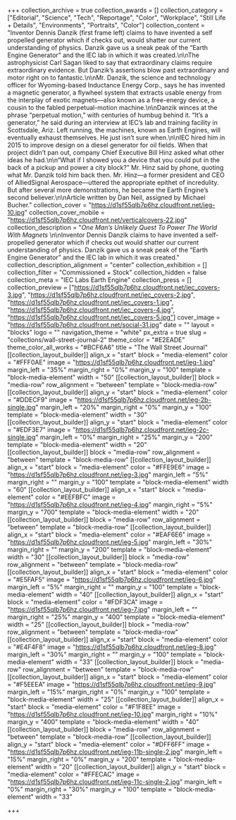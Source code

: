 +++
collection_archive = true
collection_awards = []
collection_category = ["Editorial", "Science", "Tech", "Reportage", "Color", "Workplace", "Still Life + Details", "Environments", "Portraits", "Color"]
collection_content = "Inventor Dennis Danzik (first frame left) claims to have invented a self propelled generator which if checks out, would shatter our current understanding of physics. Danzik gave us a sneak peak of the “Earth Engine Generator” and the IEC lab in which it was created.\n\nThe astrophysicist Carl Sagan liked to say that extraordinary claims require extraordinary evidence. But Danzik’s assertions blow past extraordinary and motor right on to fantastic.\n\nMr. Danzik, the science and technology officer for Wyoming-based Inductance Energy Corp., says he has invented a magnetic generator, a flywheel system that extracts usable energy from the interplay of exotic magnets—also known as a free-energy device, a cousin to the fabled perpetual-motion machine.⁠\n\nDanzik winces at the phrase “perpetual motion,” with centuries of humbug behind it. “It’s a generator,” he said during an interview at IEC’s lab and training facility in Scottsdale, Ariz. Left running, the machines, known as Earth Engines, will eventually exhaust themselves. He just isn’t sure when.⁠\n\nIEC hired him in 2015 to improve design on a diesel generator for oil fields. When that project didn’t pan out, company Chief Executive Bill Hinz asked what other ideas he had.⁠\n\n“What if I showed you a device that you could put in the back of a pickup and power a city block?” Mr. Hinz said by phone, quoting what Mr. Danzik told him back then. Mr. Hinz—a former president and CEO of AlliedSignal Aerospace—uttered the appropriate epithet of incredulity. But after several more demonstrations, he became the Earth Engine’s second believer.⁠\n\nArticle written by Dan Neil, assigned by Michael Bucher."
collection_cover = "https://d1sf55qlb7p6hz.cloudfront.net/ieg-10.jpg"
collection_cover_mobile = "https://d1sf55qlb7p6hz.cloudfront.net/verticalcovers-22.jpg"
collection_description = "*One Man’s Unlikely Quest To Power The World With Magnets*⁠ \n\nInventor Dennis Danzik claims to have invented a self-propelled generator which if checks out would shatter our current understanding of physics. Danzik gave us a sneak peak of the “Earth Engine Generator” and the IEC lab in which it was created."
collection_description_alignment = "center"
collection_exhibition = []
collection_filter = "Commissioned + Stock"
collection_hidden = false
collection_meta = "IEC Labs Earth Engine"
collection_press = []
collection_preview = ["https://d1sf55qlb7p6hz.cloudfront.net/iec_covers-3.jpg", "https://d1sf55qlb7p6hz.cloudfront.net/iec_covers-2.jpg", "https://d1sf55qlb7p6hz.cloudfront.net/iec_covers-1.jpg", "https://d1sf55qlb7p6hz.cloudfront.net/iec_covers-4.jpg", "https://d1sf55qlb7p6hz.cloudfront.net/iec_covers-5.jpg"]
cover_image = "https://d1sf55qlb7p6hz.cloudfront.net/social-31.jpg"
date = ""
layout = "blocks"
logo = ""
navigation_theme = "white"
px_extra = true
slug = "collections/wall-street-journal-2"
theme_color = "#E2EADE"
theme_color_all_works = "#BCF6A6"
title = "The Wall Street Journal"
[[collection_layout_builder]]
align_x = "start"
block = "media-element"
color = "#FFF0AE"
image = "https://d1sf55qlb7p6hz.cloudfront.net/ieg-1.jpg"
margin_left = "35%"
margin_right = "0%"
margin_y = "100"
template = "block-media-element"
width = "50"
[[collection_layout_builder]]
block = "media-row"
row_alignment = "between"
template = "block-media-row"
[[collection_layout_builder]]
align_y = "start"
block = "media-element"
color = "#DDECF9"
image = "https://d1sf55qlb7p6hz.cloudfront.net/ieg-2b-single.jpg"
margin_left = "20%"
margin_right = "0%"
margin_y = "100"
template = "block-media-element"
width = "30"
[[collection_layout_builder]]
align_y = "start"
block = "media-element"
color = "#EDF3E7"
image = "https://d1sf55qlb7p6hz.cloudfront.net/ieg-2c-single.jpg"
margin_left = "0%"
margin_right = "25%"
margin_y = "200"
template = "block-media-element"
width = "20"
[[collection_layout_builder]]
block = "media-row"
row_alignment = "between"
template = "block-media-row"
[[collection_layout_builder]]
align_x = "start"
block = "media-element"
color = "#FFE9E6"
image = "https://d1sf55qlb7p6hz.cloudfront.net/ieg-3.jpg"
margin_left = "5%"
margin_right = ""
margin_y = "100"
template = "block-media-element"
width = "60"
[[collection_layout_builder]]
align_x = "start"
block = "media-element"
color = "#EEFBFC"
image = "https://d1sf55qlb7p6hz.cloudfront.net/ieg-4.jpg"
margin_right = "5%"
margin_y = "700"
template = "block-media-element"
width = "20"
[[collection_layout_builder]]
block = "media-row"
row_alignment = "between"
template = "block-media-row"
[[collection_layout_builder]]
align_x = "start"
block = "media-element"
color = "#EAF6E6"
image = "https://d1sf55qlb7p6hz.cloudfront.net/ieg-5.jpg"
margin_left = "30%"
margin_right = ""
margin_y = "200"
template = "block-media-element"
width = "30"
[[collection_layout_builder]]
block = "media-row"
row_alignment = "between"
template = "block-media-row"
[[collection_layout_builder]]
align_x = "start"
block = "media-element"
color = "#E5FAF5"
image = "https://d1sf55qlb7p6hz.cloudfront.net/ieg-6.jpg"
margin_left = "5%"
margin_right = ""
margin_y = "100"
template = "block-media-element"
width = "40"
[[collection_layout_builder]]
align_x = "start"
block = "media-element"
color = "#FDF3CA"
image = "https://d1sf55qlb7p6hz.cloudfront.net/ieg-7.jpg"
margin_left = ""
margin_right = "25%"
margin_y = "400"
template = "block-media-element"
width = "25"
[[collection_layout_builder]]
block = "media-row"
row_alignment = "between"
template = "block-media-row"
[[collection_layout_builder]]
align_x = "start"
block = "media-element"
color = "#E4F4F8"
image = "https://d1sf55qlb7p6hz.cloudfront.net/ieg-8.jpg"
margin_left = "30%"
margin_right = ""
margin_y = "100"
template = "block-media-element"
width = "33"
[[collection_layout_builder]]
block = "media-row"
row_alignment = "between"
template = "block-media-row"
[[collection_layout_builder]]
align_x = "start"
block = "media-element"
color = "#F5EEEA"
image = "https://d1sf55qlb7p6hz.cloudfront.net/ieg-9.jpg"
margin_left = "15%"
margin_right = "0%"
margin_y = "100"
template = "block-media-element"
width = "25"
[[collection_layout_builder]]
align_x = "start"
block = "media-element"
color = "#F1F8EE"
image = "https://d1sf55qlb7p6hz.cloudfront.net/ieg-10.jpg"
margin_right = "10%"
margin_y = "400"
template = "block-media-element"
width = "40"
[[collection_layout_builder]]
block = "media-row"
row_alignment = "between"
template = "block-media-row"
[[collection_layout_builder]]
align_y = "start"
block = "media-element"
color = "#DFF6FF"
image = "https://d1sf55qlb7p6hz.cloudfront.net/ieg-11b-single-2.jpg"
margin_left = "15%"
margin_right = "0%"
margin_y = "200"
template = "block-media-element"
width = "20"
[[collection_layout_builder]]
align_y = "start"
block = "media-element"
color = "#FFECAC"
image = "https://d1sf55qlb7p6hz.cloudfront.net/ieg-11c-single-2.jpg"
margin_left = "0%"
margin_right = "30%"
margin_y = "100"
template = "block-media-element"
width = "33"

+++
